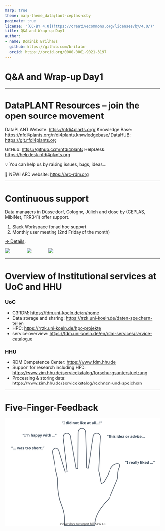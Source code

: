 ```yaml
---
marp: true
theme: marp-theme_dataplant-ceplas-ccby
paginate: true
license: '[CC-BY 4.0](https://creativecommons.org/licenses/by/4.0/)'
title: Q&A and Wrap-up Day1
author:
- name: Dominik Brilhaus
  github: https://github.com/brilator
  orcid: https://orcid.org/0000-0001-9021-3197
---
```


# Q&A and Wrap-up Day1

---

# DataPLANT Resources &ndash; join the open source movement <!-- fit -->

DataPLANT Website: <a href="https://nfdi4plants.org/" target="_blank">https://nfdi4plants.org/</a>
Knowledge Base: <a href="https://nfdi4plants.org/nfdi4plants.knowledgebase/" target="_blank">https://nfdi4plants.org/nfdi4plants.knowledgebase/</a>
DataHUB: <a href="https://git.nfdi4plants.org" target="_blank">https://git.nfdi4plants.org</a>

GitHub: <a href="https://github.com/nfdi4plants" target="_blank">https://github.com/nfdi4plants</a>
HelpDesk: <a href="https://helpdesk.nfdi4plants.org" target="_blank">https://helpdesk.nfdi4plants.org</a>

:bulb: You can help us by raising issues, bugs, ideas...

:rocket: NEW! ARC website: <a href="https://arc-rdm.org" target="_blank">https://arc-rdm.org</a>

---

# Continuous support

Data managers in Düsseldorf, Cologne, Jülich and close by (CEPLAS, MibiNet, TRR341) offer support.

1. Slack Workspace for ad hoc support
2. Monthly user meeting (2nd Friday of the month)

[&rarr; Details](https://www.ceplas.eu/en/research/data-science-and-data-management).

<div>
  <img style="height:40px;margin-right:50px" src='https://www.ceplas.eu/typo3conf/ext/fksitepackage/Resources/Public/Images/CEPLAS-Logo.svg'/>
  <img style="height:100px;margin-right:50px" src='https://trr341.uni-koeln.de/sites/crc_trr_341/TRR341_logo.png'/>
  <img style="height:70px;margin-right:50px" src='https://www.sfb1535.hhu.de/fileadmin/redaktion/Fakultaeten/Mathematisch-Naturwissenschaftliche_Fakultaet/Biologie/SFB1535/Bilder/MibiNet.png'/>
</div>

---

# Overview of Institutional services at UoC and HHU

<style scoped>
section {font-size: 25px;}
</style>


### UoC

- C3RDM: https://fdm.uni-koeln.de/en/home
- Data storage and sharing: https://rrzk.uni-koeln.de/daten-speichern-teilen
- HPC: https://rrzk.uni-koeln.de/hpc-projekte 
- service overview: https://fdm.uni-koeln.de/en/rdm-services/service-catalogue

### HHU

- RDM Competence Center: https://www.fdm.hhu.de
- Support for research including HPC: https://www.zim.hhu.de/servicekatalog/forschungsunterstuetzung 
- Processing & storing data: https://www.zim.hhu.de/servicekatalog/rechnen-und-speichern

---

# Five-Finger-Feedback

<style scoped>
section {
  text-align: center;
  /* background: #F9CD69; */
}
</style>

![width:800px](./../../../public/images-tm/teaching-toolbox/feedback01-fivefinger.drawio.svg)

<!-- 
- Invite participants to give feedback
- If feasible, collect transparently on a board or in a markdown pad, etc. 

# Five-Finger-Feedback

...was too short | I'm happy with... | I did not like at all ...| This idea or advice was good: ... | I really liked ...  
---|---|---|---|---
... | ... | ... | ... | ...

-->

